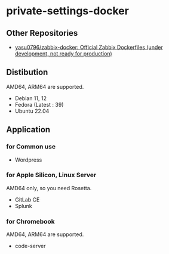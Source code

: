 # private-settings-docker

## Other Repositories

- [yasu0796/zabbix-docker: Official Zabbix Dockerfiles (under development, not ready for production)](https://github.com/yasu0796/zabbix-docker)

## Distibution

AMD64, ARM64 are supported.

- Debian 11, 12
- Fedora (Latest : 39)
- Ubuntu 22.04

## Application

### for Common use

- Wordpress

### for Apple Silicon, Linux Server

AMD64 only, so you need Rosetta.

- GitLab CE
- Splunk

### for Chromebook

AMD64, ARM64 are supported.

- code-server
